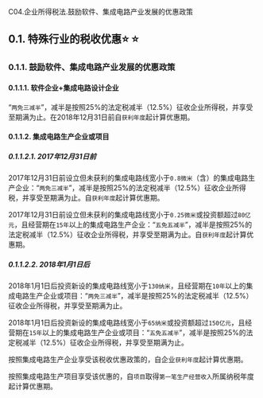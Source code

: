 C04.企业所得税法.鼓励软件、集成电路产业发展的优惠政策

## 0.1. 特殊行业的税收优惠:star: :star: 

### 0.1.1. 鼓励软件、集成电路产业发展的优惠政策

#### 0.1.1.1. 软件企业+集成电路设计企业

“`两免三减半`”，减半是按照25%的法定税减半（12.5%）征收企业所得税，并享受至期满为止。在2018年12月31日前自`获利年度`起计算优惠期。

#### 0.1.1.2. 集成电路生产企业或项目

##### 0.1.1.2.1. 2017年12月31日前

2017年12月31日前设立但未获利的集成电路线宽小于`0.8微米`（含）的集成电路生产企业：“`两免三减半`”，减半是按照25%的法定税减半（12.5%）征收企业所得税，并享受至期满为止。自`获利年度`起计算优惠期。

2017年12月31日前设立但未获利的集成电路线宽小于`0.25微米`或投资额超过`80亿元`，且经营期在`15年`以上的集成电路生产企业：“`五免五减半`”，减半是按照25%的法定税减半（12.5%）征收企业所得税，并享受至期满为止。自`获利年度`起计算优惠期。

##### 0.1.1.2.2. 2018年1月1日后

2018年1月1日后投资新设的集成电路线宽小于`130纳米`，且经营期在`10年`以上的集成电路生产企业或项目：“`两免三减半`”，减半是按照25%的法定税减半（12.5%）征收企业所得税，并享受至期满为止。

2018年1月1日后投资新设的集成电路线宽小于`65纳米`或投资额超过`150亿元`，且经营期在`15年`以上的集成电路生产企业或项目：“`五免五减半`”，减半是按照25%的法定税减半（12.5%）征收企业所得税，并享受至期满为止。

按照集成电路生产企业享受该税收优惠政策的，自企业`获利年度`起计算优惠期。

按照集成电路生产项目享受该优惠的，自`项目`取得`第一笔生产经营收入`所属纳税年度起计算优惠期。
